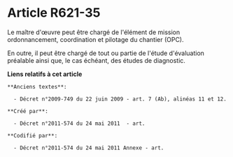 # Article R621-35

Le maître d'œuvre peut être chargé de l'élément de mission ordonnancement, coordination et pilotage du chantier (OPC).

En outre, il peut être chargé de tout ou partie de l'étude d'évaluation préalable ainsi que, le cas échéant, des études de
diagnostic.

**Liens relatifs à cet article**

	**Anciens textes**:

	  - Décret n°2009-749 du 22 juin 2009 - art. 7 (Ab), alinéas 11 et 12.

	**Créé par**:

	  - Décret n°2011-574 du 24 mai 2011  - art.

	**Codifié par**:

	  - Décret n°2011-574 du 24 mai 2011 Annexe - art.
